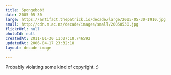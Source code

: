 ```yaml
---
title: Spongebob!
date: 2005-05-30
large: https://artifact.thepatrick.io/decade/large/2005-05-30-1910.jpg
small: http://cdn.m.ac.nz/decade/images/small/20050530.jpg
flickrUrl: null
photoId: null
createdAt: 2011-01-30 11:07:18.746592
updatedAt: 2006-04-17 23:32:18
layout: decade-image

---
```

Probably violating some kind of copyright. :)
